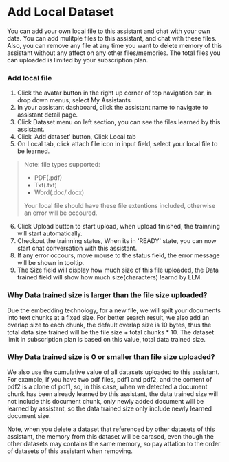 # Add Local Dataset 

You can add your own local file to this assistant and chat with your own data. You can add mulitple files to this assistant, and chat with these files.
Also, you can remove any file at any time you want to delete memory of this assistant without any affect on any other files/memories.
The total files you can uploaded is limited by your subscription plan.


### Add local file
1.  Click the avatar button in the right up corner of top navigation bar, in drop down menus, select My Assistants
2.  In your assistant dashboard, click the assistant name to navigate to assistant detail page.
3.  Click Dataset menu on left section, you can see the files learned by this assistant.
4.  Click 'Add dataset' button, Click Local tab
5.  On Local tab, click attach file icon in input field, select your local file to be learned.

> Note: file types supported:
> + PDF(.pdf)
> + Txt(.txt)
> + Word(.doc/.docx)
>
> Your local file should have these file extentions included, otherwise an error will be occoured.

6.  Click Upload button to start upload, when upload finished, the trainning will start automatically.
7.  Checkout the trainning status, When its in 'READY' state, you can now start chat conversation with this assistant.
8.  If any error occours, move mouse to the status field, the error message will be shown in tooltip.
9.  The Size field will display how much size of this file uploaded, the Data trained field will show how much size(characters) learnd by LLM.


### Why Data trained size is larger than the file size uploaded?

Due the embedding technology, for a new file, we will spilt your documents into text chunks at a fixed size. For better search result, we also add an overlap size to each chunk, the default overlap size is 10 bytes, thus the total data size trained will be the file size + total chunks * 10. The dataset limit in subscription plan is based on this value, total data trained size.


### Why Data trained size is 0 or smaller than file size uploaded?

We also use the cumulative value of all datasets uploaded to this assistant. For example, if you have two pdf files, pdf1 and pdf2, and the content of pdf2 is a clone of pdf1, so, in this case, when we detected a document chunk has been already learned by this assistant, the data trained size will not include this document chunk, only newly added document will be learned by assistant, so the data trained size only include newly learned document size. 

Note, when you delete a dataset that referenced by other datasets of this assistant, the memory from this dataset will be earased, even though the other datasets may contains the same memory, so pay attation to the order of datasets of this assistant when removing.


